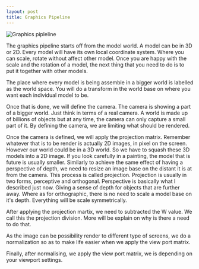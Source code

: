 ```yaml
---
layout: post
title: Graphics Pipeline
---
```

![Graphics pipleline]({{site.url}}/images/GraphicsPipeline.png)

The graphics pipeline starts off from the model world. A model can be in 3D or 2D. 
Every model will have its own local coordinate system. Where you can scale, rotate without affect other model. 
Once you are happy with the scale and the rotation of a model, the next thing that you need to do is to put it together with other models. 

The place where every model is being assemble in a bigger world is labelled as the world space. You will do a transform in the world base on where you want each individual model to be. 

Once that is done, we will define the camera. The camera is showing a part of a bigger world. Just think in terms of a real camera. 
A world is made up of billions of objects but at any time, the camera can only capture a small part of it. By defining the camera, we are limiting what should be rendered. 

Once the camera is defined, we will apply the projection matrix. Remember whatever that is to be render is actually 2D images, in pixel on the screen. However our world could be in a 3D world. So we have to squash these 3D models into a 2D image. If you look carefully in a painting, the model that is future is usually smaller. Similarly to achieve the same effect of having a perspective of depth, we need to resize an image base on the distant it is at from the camera. This process is called projection. Projection is usually in two forms, perceptive and orthogonal.
Perspective is basically what I described just now. Giving a sense of depth for objects that are further away. Where as for orthographic, there is no need to scale a model base on it's depth. Everything will be scale symmetrically. 

After applying the projection martix, we need to subtracted the W value. We call this the projection division. More will be explain on why is there a need to do that.

As the image can be possibility render to different type of screens, we do a normalization so as to make life easier when we apply the view port matrix. 

Finally, after normalising, we apply the view port matrix, we is depending on your viewport settings. 